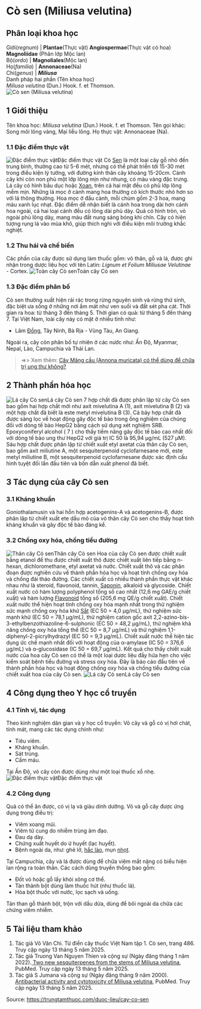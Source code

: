 # Cò sen (Miliusa velutina)

Phân loại khoa học  
---  
Giới(_regnum_) |  **Plantae**(Thực vật) **Angiospermae**(Thực vật có hoa) **Magnoliidae** (Phân lớp Mộc lan)  
Bộ(_ordo_) | **Magnoliales**(Mộc lan)  
Họ(_familia_) | **Annonaceae**(Na)  
Chi(_genus_) | **_Miliusa_**  
Danh pháp hai phần (Tên khoa học)  
_Miliusa velutina_ (Dun.) Hook. f. et Thomson.  
![Cò sen \(Miliusa velutina\)](https://trungtamthuoc.com/images/others/co-sen-2112.jpg)
##  1 Giới thiệu
Tên khoa học: _Miliusa velutina_ (Dun.) Hook. f. et Thomson.
Tên gọi khác: Song môi lông vàng, Mại liễu lông.
Họ thực vật: Annonaceae (Na).
### 1.1 Đặc điểm thực vật
![Đặc điểm thực vật](https://trungtamthuoc.com/images/item/co-sen-1.jpg)Đặc điểm thực vật
Cò [Sen](https://trungtamthuoc.com/duoc-lieu/sen-14 "Sen") là một loại cây gỗ nhỏ đến trung bình, thường cao từ 5-6 mét, nhưng có thể phát triển tới 15-30 mét trong điều kiện lý tưởng, với đường kính thân cây khoảng 15-20cm.
Cành cây khi còn non phủ một lớp lông mịn như nhung, có màu vàng đặc trưng.
Lá cây có hình bầu dục hoặc [Xoan](https://trungtamthuoc.com/duoc-lieu/cay-xoan "Xoan"), trên cả hai mặt đều có phủ lớp lông mềm mịn. Những lá mọc ở cành mang hoa thường có kích thước nhỏ hơn so với lá thông thường.
Hoa mọc ở đầu cành, mỗi chùm gồm 2-3 hoa, mang màu xanh lục nhạt. Đặc điểm dễ nhận biết là cánh hoa trong dài hơn cánh hoa ngoài, cả hai loại cánh đều có lông dài phủ dày.
Quả có hình tròn, vỏ ngoài phủ lông dày, mang màu đất nung sáng bóng khi chín.
Cây có hiện tượng rụng lá vào mùa khô, giúp thích nghi với điều kiện môi trường khắc nghiệt.
### 1.2 Thu hái và chế biến
Các phần của cây được sử dụng làm thuốc gồm: vỏ thân, gỗ và lá, được ghi nhận trong dược liệu học với tên Latin: _Lignum et Folium Miliusae Velutinae_ - Cortex.
![Toàn cây Cò sen](https://trungtamthuoc.com/images/item/co-sen-0.jpg)Toàn cây Cò sen
### 1.3 Đặc điểm phân bố
Cò sen thường xuất hiện rải rác trong rừng nguyên sinh và rừng thứ sinh, đặc biệt ưa sống ở những nơi ẩm mát như ven suối và đất sét pha cát.
Thời gian ra hoa: từ tháng 3 đến tháng 5.
Thời gian có quả: từ tháng 5 đến tháng 7.
Tại Việt Nam, loài cây này có mặt ở nhiều tỉnh như:
  * Lâm [Đồng](https://trungtamthuoc.com/hoat-chat/dong "Đồng"), Tây Ninh, Bà Rịa - Vũng Tàu, An Giang.


Ngoài ra, cây còn phân bố tự nhiên ở các nước như: Ấn Độ, Myanmar, Nepal, Lào, Campuchia và Thái Lan.
> =>> Xem thêm: [Cây Mãng cầu (Annona muricata) có thể dùng để chữa trị ung thư không?](https://trungtamthuoc.com/duoc-lieu/mang-cau)
##  2 Thành phần hóa học
![Lá cây Cò sen](https://trungtamthuoc.com/images/item/co-sen-2.jpg)Lá cây Cò sen
7 hợp chất đã được phân lập từ cây Cò sen bao gồm hai hợp chất mới như axit mivelutina A (1), axit mivelutina B (2) và một hợp chất đã biết là este metyl mivelutina B (3). Cả bảy hợp chất đã được sàng lọc về hoạt động gây độc tế bào trong ống nghiệm của chúng đối với dòng tế bào HepG2 bằng cách sử dụng xét nghiệm SRB. Epoxyconiferyl alcohol ( 7 ) cho thấy tiềm năng gây độc tế bào cao nhất đối với dòng tế bào ung thư HepG2 với giá trị IC 50 là 95,94 μg/mL (527 μM).
Sáu hợp chất được phân lập từ chiết xuất etyl axetat của thân cây Cò sen, bao gồm axit miliutine A, một sesquiterpenoid cyclofarnesane mới, este metyl miliutine B, một sesquiterpenoid cyclofarnesane được xác định cấu hình tuyệt đối lần đầu tiên và bốn dẫn xuất phenol đã biết.
##  3 Tác dụng của cây Cò sen
### 3.1 Kháng khuẩn
Goniothalamusin và hai hỗn hợp acetogenins-A và acetogenins-B, được phân lập từ chiết xuất ete dầu mỏ của vỏ thân cây Cò sen cho thấy hoạt tính kháng khuẩn và gây độc tế bào đáng kể.
### 3.2 Chống oxy hóa, chống tiểu đường
![Thân cây Cò sen](https://trungtamthuoc.com/images/item/co-sen-3.jpg)Thân cây Cò sen
Hoa của cây Cò sen được chiết xuất bằng etanol để thu được chiết xuất thô được chiết xuất liên tiếp bằng n-hexan, dichloromethane, etyl axetat và nước.
Chiết xuất thô và các phân đoạn được nghiên cứu về thành phần hóa học và hoạt tính chống oxy hóa và chống đái tháo đường.
Các chiết xuất có nhiều thành phần thực vật khác nhau như là steroid, flavonoid, tannin, [Saponin](https://trungtamthuoc.com/hoat-chat/saponin "Saponin"), alkaloid và glycoside. Chiết xuất nước có hàm lượng polyphenol tổng số cao nhất (12,6 mg GAE/g chiết xuất) và hàm lượng [Flavonoid](https://trungtamthuoc.com/hoat-chat/flavonoid "Flavonoid") tổng số (205,6 mg QE/g chiết xuất). Chiết xuất nước thể hiện hoạt tính chống oxy hóa mạnh nhất trong thử nghiệm sức mạnh chống oxy hóa khử [Sắt](https://trungtamthuoc.com/hoat-chat/sat "Sắt") (EC 50 = 4,0 µg/mL), thử nghiệm sức mạnh khử (EC 50 = 78,1 µg/mL), thử nghiệm cation gốc axit 2,2-azino-bis-3-ethylbenzothiazoline-6-sulphonic (EC 50 = 48,2 µg/mL), thử nghiệm khả năng chống oxy hóa tổng thể (EC 50 = 8,7 µg/mL) và thử nghiệm 1,1-diphenyl-2-picrylhydrazyl (EC 50 = 9,3 µg/mL).
Chiết xuất nước thể hiện tác dụng ức chế mạnh nhất đối với hoạt động của α-amylase (IC 50 = 376,6 μg/mL) và α-glucosidase (IC 50 = 69,7 μg/mL).
Kết quả cho thấy chiết xuất nước của hoa cây Cò sen có thể là một loại dược liệu đầy hứa hẹn cho việc kiểm soát bệnh tiểu đường và stress oxy hóa. Đây là báo cáo đầu tiên về thành phần hóa học và hoạt động chống oxy hóa và chống tiểu đường của chiết xuất hoa của cây Cò sen.
![Lá cây Cò sen](https://trungtamthuoc.com/images/item/co-sen-4.jpg)Lá cây Cò sen
##  4 Công dụng theo Y học cổ truyền
### 4.1 Tính vị, tác dụng
Theo kinh nghiệm dân gian và y học cổ truyền:
Vỏ cây và gỗ có vị hơi chát, tính mát, mang các tác dụng chính như:
  * Tiêu viêm.
  * Kháng khuẩn.
  * Sát trùng.
  * Cầm máu.


Tại Ấn Độ, vỏ cây còn được dùng như một loại thuốc xổ nhẹ.
![Đặc điểm thực vật](https://trungtamthuoc.com/images/item/co-sen-5.jpg)Đặc điểm thực vật
### 4.2 Công dụng
Quả có thể ăn được, có vị lạ và giàu dinh dưỡng.
Vỏ và gỗ cây được ứng dụng trong điều trị:
  * Viêm xoang mũi.
  * Viêm tử cung do nhiễm trùng âm đạo.
  * Đau dạ dày.
  * Chứng xuất huyết do ứ huyết (lạc huyết).
  * Bệnh ngoài da, như: ghẻ lở, [hắc lào](https://trungtamthuoc.com/bai-viet/benh-hac-lao-tac-nhan-trieu-chung-va-phuong-phap-dieu-tri "hắc lào"), mụn [nhọt](https://trungtamthuoc.com/bai-viet/nhot "nhọt").


Tại Campuchia, cây và lá được dùng để chữa viêm mắt nặng có biểu hiện lan rộng ra toàn thân. Các cách dùng truyền thống bao gồm:
  * Đốt vỏ hoặc gỗ lấy khói xông cơ thể.
  * Tán thành bột dùng làm thuốc hút (như thuốc lá).
  * Hòa bột thuốc với nước, lọc sạch và uống.


Tán than gỗ thành bột, trộn với dầu dừa, dùng để bôi ngoài da chữa các chứng viêm nhiễm.
##  5 Tài liệu tham khảo
  1. Tác giả Võ Văn Chi. Từ điển cây thuốc Việt Nam tập 1. Cò sen, trang 486. Truy cập ngày 13 tháng 5 năm 2025.
  2. Tác giả Truong Van Nguyen Thien và cộng sự (Ngày đăng tháng 1 năm 2022).[ Two new sesquiterpenes from the stems of Miliusa velutina](https://pubmed.ncbi.nlm.nih.gov/32668989/), PubMed. Truy cập ngày 13 tháng 5 năm 2025.
  3. Tác giả S Jumana và cộng sự (Ngày đăng tháng 9 năm 2000). [Antibacterial activity and cytotoxicity of Miliusa velutina](https://pubmed.ncbi.nlm.nih.gov/11449507/), PubMed. Truy cập ngày 13 tháng 5 năm 2025.




Source: https://trungtamthuoc.com/duoc-lieu/cay-co-sen